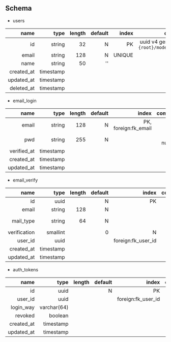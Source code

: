 ## Schema

* users

|name|type|length|default|index|comment|
|---:|---:|---:|---:|---:|---:|
|id|string|32|N|PK|uuid v4 generate by `{root}/models/users`|
|email|string|128|N|UNIQUE||
|name|string|50|''|||
|created_at|timestamp|||||
|updated_at|timestamp|||||
|deleted_at|timestamp|||||

* email_login

|name|type|length|default|index|comment|
|---:|---:|---:|---:|---:|---:|
|email|string|128|N|PK, foreign:fk_email||
|pwd|string|255|N||hash, nullable|
|verified_at|timestamp|||||
|created_at|timestamp|||||
|updated_at|timestamp|||||

* email_verify

|name|type|length|default|index|comment|
|---:|---:|---:|---:|---:|---:|
|id|uuid||N|PK|uuid|
|email|string|128|N|||
|mail_type|string|64|N||verify, reset|
|verification|smallint||0|N||0:未驗證, 1:已驗證|
|user_id|uuid| | |foreign:fk_user_id||
|created_at|timestamp| | | | |
|updated_at|timestamp| | | | |

* auth_tokens

|name|type|length|default|index|comment|
|---:|---:|---:|---:|---:|---:|
|id|uuid||N|PK|uuid|
|user_id|uuid| | | foreign:fk_user_id| |
|login_way|varchar(64)| | | | |
|revoked|boolean| | | | |
|created_at|timestamp| | | | |
|updated_at|timestamp| | | | |

